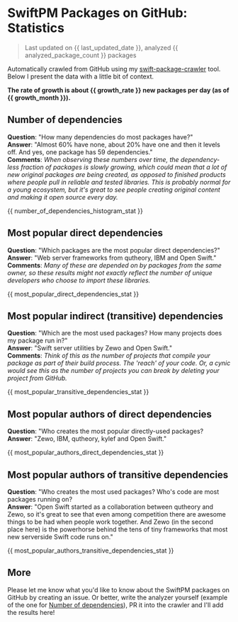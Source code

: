 
# SwiftPM Packages on GitHub: Statistics

> Last updated on {{ last_updated_date }}, analyzed {{ analyzed_package_count }} packages

Automatically crawled from GitHub using my [swift-package-crawler](https://github.com/czechboy0/swift-package-crawler) tool. Below I present the data with a little bit of context.

**The rate of growth is about {{ growth_rate }} new packages per day (as of {{ growth_month }}).**

## Number of dependencies
**Question**: "How many dependencies do most packages have?"  
**Answer**: "Almost 60% have none, about 20% have one and then it levels off. And yes, one package has 59 dependencies."  
**Comments**: *When observing these numbers over time, the dependency-less fraction of packages is slowly growing, which could mean that a lot of new original packages are being created, as opposed to finished products where people pull in reliable and tested libraries. This is probably normal for a young ecosystem, but it's great to see people creating original content and making it open source every day.*

{{ number_of_dependencies_histogram_stat }}

## Most popular direct dependencies
**Question**: "Which packages are the most popular direct dependencies?"  
**Answer**: "Web server frameworks from qutheory, IBM and Open Swift."    
**Comments**: *Many of these are depended on by packages from the same owner, so these results might not exactly reflect the number of unique developers who choose to import these libraries.*  

{{ most_popular_direct_dependencies_stat }}

## Most popular indirect (transitive) dependencies
**Question**: "Which are the most used packages? How many projects does my package run in?"  
**Answer**: "Swift server utilities by Zewo and Open Swift."    
**Comments**: *Think of this as the number of projects that compile your package as part of their build process. The 'reach' of your code. Or, a cynic would see this as the number of projects you can break by deleting your project from GitHub.*  

{{ most_popular_transitive_dependencies_stat }}

## Most popular authors of direct dependencies
**Question**: "Who creates the most popular directly-used packages?  
**Answer**: "Zewo, IBM, qutheory, kylef and Open Swift."    

{{ most_popular_authors_direct_dependencies_stat }}

## Most popular authors of transitive dependencies
**Question**: "Who creates the most used packages? Who's code are most packages running on?  
**Answer**: "Open Swift started as a collaboration between qutheory and Zewo, so it's great to see that even among competition there are awesome things to be had when people work together. And Zewo (in the second place here) is the powerhorse behind the tens of tiny frameworks that most new serverside Swift code runs on."    

{{ most_popular_authors_transitive_dependencies_stat }}

## More
Please let me know what you'd like to know about the SwiftPM packages on GitHub by creating an issue. Or better, write the analyzer yourself (example of the one for [Number of dependencies](https://github.com/czechboy0/swift-package-crawler/blob/master/Sources/AnalyzerLib/DependencyTrees.swift)), PR it into the crawler and I'll add the results here!
